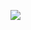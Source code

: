 
![](https://media.discordapp.net/attachments/903364339464044575/1100879943505813656/6C41C9E3-2C87-42F3-AF44-B0476AFB121F.gif)
